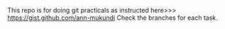 This repo is for doing git practicals as instructed here>>> https://gist.github.com/ann-mukundi
Check the branches for each task.
